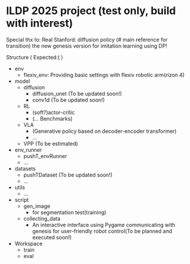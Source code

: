 # ILDP 2025 project (test only, build with interest)
Special thx to:
Real Stanford: diffusion policy (# main reference for transition)
the new genesis version for imitation learning using DP!

Structure ( Expected:( )
- env
  - flexiv_env: Providing basic settings with flexiv robotic arm(rizon 4)
- model
  - diffusion
    - diffusion_unet (To be updated soon!)
    - conv1d (To be updated soon!)
  - RL
    - (soft?)actor-critic
    - (... Benchmarks)
  - VLA
    - (Generative policy based on decoder-encoder transformer)
    - ...
  - VPP (To be estimated)
- env_runner
  - pushT_envRunner
  - ... 
- datasets
  - pushTDataset (To be updated soon!)
  - ...
- utils
  - ...
- script
  - gen_image
    - for segmentation test(training)
  - collecting_data
    - An interactive interface using Pygame communicating with genesis for user-friendly robot control(To be planned and executed soon!)   
- Workspace
  - train
  - eval
